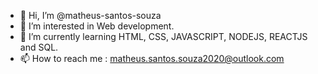 - 👋 Hi, I’m @matheus-santos-souza
- 👀 I’m interested in  Web development.
- 🌱 I’m currently learning  HTML, CSS, JAVASCRIPT, NODEJS, REACTJS and SQL.
- 📫 How to reach me : matheus.santos.souza2020@outlook.com

<!---
matheus-santos-souza/matheus-santos-souza is a ✨ special ✨ repository because its `README.md` (this file) appears on your GitHub profile.
You can click the Preview link to take a look at your changes.
--->
